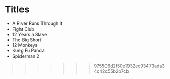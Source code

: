 # Titles

- A River Runs Through It
- Fight Club
- 12 Years a Slave
- The Big Short
- 12 Monkeys
- Kung Fu Panda
- Spiderman 2
>>>>>>> 975506d2f50e1932ec93473ada34c42c55b2b7cb
